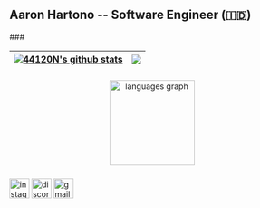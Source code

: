 <h2 align="left">Aaron Hartono -- Software Engineer (🇮🇩)</h2>
###

| <a href="https://github.com/44120N/github-readme-stats"><img align="center" src="https://github-readme-stats.vercel.app/api?username=44120N&show_icons=true&include_all_commits=true&theme=buefy&hide_border=true" alt="44120N's github stats" /></a> | <a href="https://github.com/44120N/github-readme-stats"><img align="center" src="https://github-readme-stats.vercel.app/api/top-langs/?username=44120N&layout=compact&theme=buefy&hide_border=true" /></a> |
| ------------- | ------------- |

###

<div align="center">
  <img src="https://github-readme-stats.vercel.app/api/top-langs?username=44120n&locale=en&hide_title=false&layout=compact&card_width=320&langs_count=5&theme=dracula&hide_border=false" height="150" alt="languages graph"  />
</div>

###

<div align="left">
  <img src="https://img.shields.io/static/v1?message=Instagram&logo=instagram&label=&color=E4405F&logoColor=white&labelColor=&style=for-the-badge" height="35" alt="instagram logo"  />
  <img src="https://img.shields.io/static/v1?message=Discord&logo=discord&label=&color=7289DA&logoColor=white&labelColor=&style=for-the-badge" height="35" alt="discord logo"  />
  <img src="https://img.shields.io/static/v1?message=Gmail&logo=gmail&label=&color=D14836&logoColor=white&labelColor=&style=for-the-badge" height="35" alt="gmail logo"  />
</div>

###
